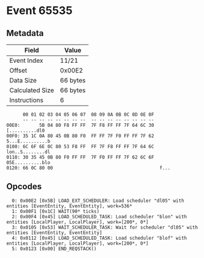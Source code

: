 # Event 65535

## Metadata

| Field           | Value    |
|-----------------|----------|
| Event Index     | 11/21    |
| Offset          | 0x00E2   |
| Data Size       | 66 bytes |
| Calculated Size | 66 bytes |
| Instructions    | 6        |

```
      00 01 02 03 04 05 06 07  08 09 0A 0B 0C 0D 0E 0F
      -- -- -- -- -- -- -- --  -- -- -- -- -- -- -- --
00E0:       5B 04 80 F8 FF FF  7F F8 FF FF 7F 64 6C 30    [..........dl0
00F0: 35 1C 0A 80 45 0B 80 F0  FF FF 7F F0 FF FF 7F 62  5...E..........b
0100: 6C 6F 6E 0C 80 53 F8 FF  FF 7F F8 FF FF 7F 64 6C  lon..S........dl
0110: 30 35 45 0B 80 F0 FF FF  7F F0 FF FF 7F 62 6C 6F  05E..........blo
0120: 66 0C 80 00                                       f...            
```

## Opcodes

```
  0: 0x00E2 [0x5B] LOAD_EXT_SCHEDULER: Load scheduler "dl05" with entities [EventEntity, EventEntity], work=536*
  1: 0x00F1 [0x1C] WAIT(90* ticks)
  2: 0x00F4 [0x45] LOAD_SCHEDULED_TASK: Load scheduler "blon" with entities [LocalPlayer, LocalPlayer], work=[200*, 0*]
  3: 0x0105 [0x53] WAIT_SCHEDULER_TASK: Wait for scheduler "dl05" with entities [EventEntity, EventEntity]
  4: 0x0112 [0x45] LOAD_SCHEDULED_TASK: Load scheduler "blof" with entities [LocalPlayer, LocalPlayer], work=[200*, 0*]
  5: 0x0123 [0x00] END_REQSTACK()
```
